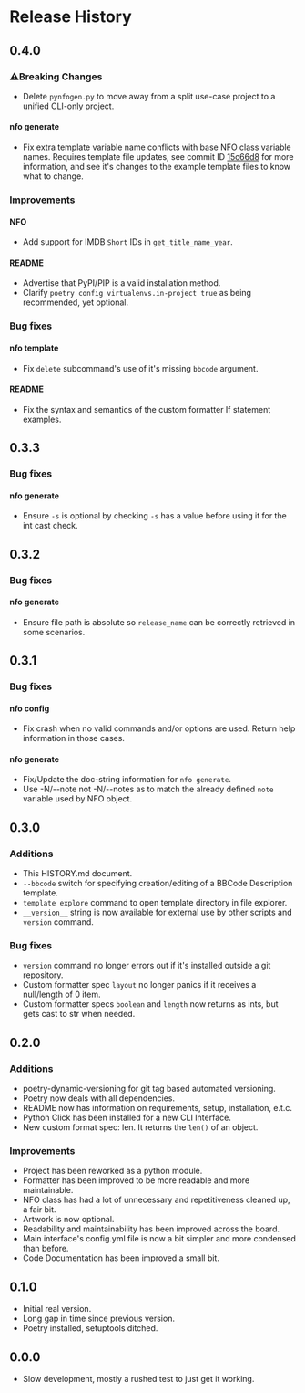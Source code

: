 # Release History

## 0.4.0

### ⚠️Breaking Changes

- Delete `pynfogen.py` to move away from a split use-case project to a unified CLI-only project.

#### nfo generate

- Fix extra template variable name conflicts with base NFO class variable names. Requires template file updates,
  see commit ID [15c66d8] for more information, and see it's changes to the example template files to know what to
  change.

  [15c66d8]: <https://github.com/rlaphoenix/pynfogen/commit/15c66d8d6767abb04fc26a354aec3bac09f1b542>

### Improvements

#### NFO

- Add support for IMDB `Short` IDs in `get_title_name_year`.

#### README

- Advertise that PyPI/PIP is a valid installation method.
- Clarify `poetry config virtualenvs.in-project true` as being recommended, yet optional.

### Bug fixes

#### nfo template

- Fix `delete` subcommand's use of it's missing `bbcode` argument.

#### README

- Fix the syntax and semantics of the custom formatter If statement examples.

## 0.3.3

### Bug fixes

#### nfo generate

- Ensure `-s` is optional by checking `-s` has a value before using it for the int cast check.

## 0.3.2

### Bug fixes

#### nfo generate

- Ensure file path is absolute so `release_name` can be correctly retrieved in some scenarios.

## 0.3.1

### Bug fixes

#### nfo config

- Fix crash when no valid commands and/or options are used. Return help information in those cases.

#### nfo generate

- Fix/Update the doc-string information for `nfo generate`.
- Use -N/--note not -N/--notes as to match the already defined `note` variable used by NFO object.

## 0.3.0

### Additions

- This HISTORY.md document.
- `--bbcode` switch for specifying creation/editing of a BBCode Description template.
- `template explore` command to open template directory in file explorer.
- `__version__` string is now available for external use by other scripts and `version` command.

### Bug fixes

- `version` command no longer errors out if it's installed outside a git repository.
- Custom formatter spec `layout` no longer panics if it receives a null/length of 0 item.
- Custom formatter specs `boolean` and `length` now returns as ints, but gets cast to str when needed.

## 0.2.0

### Additions

- poetry-dynamic-versioning for git tag based automated versioning.
- Poetry now deals with all dependencies.
- README now has information on requirements, setup, installation, e.t.c.
- Python Click has been installed for a new CLI Interface.
- New custom format spec: len. It returns the `len()` of an object.

### Improvements

- Project has been reworked as a python module.
- Formatter has been improved to be more readable and more maintainable.
- NFO class has had a lot of unnecessary and repetitiveness cleaned up, a fair bit.
- Artwork is now optional.
- Readability and maintainability has been improved across the board.
- Main interface's config.yml file is now a bit simpler and more condensed than before.
- Code Documentation has been improved a small bit.

## 0.1.0

- Initial real version.
- Long gap in time since previous version.
- Poetry installed, setuptools ditched.

## 0.0.0

- Slow development, mostly a rushed test to just get it working.
